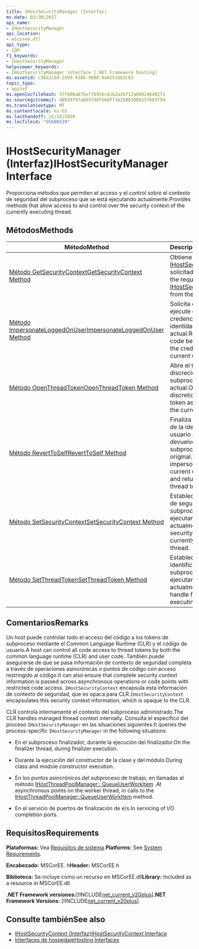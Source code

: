 ```yaml
---
title: IHostSecurityManager (Interfaz)
ms.date: 03/30/2017
api_name:
- IHostSecurityManager
api_location:
- mscoree.dll
api_type:
- COM
f1_keywords:
- IHostSecurityManager
helpviewer_keywords:
- IHostSecurityManager interface [.NET Framework hosting]
ms.assetid: c3be2cbd-2d93-438b-9888-9a0251b63c03
topic_type:
- apiref
ms.openlocfilehash: 37f606a67bef79936c81b2a36f12a00d24bd82f1
ms.sourcegitcommit: d8020797a6657d0fbbdff362b80300815f682f94
ms.translationtype: MT
ms.contentlocale: es-ES
ms.lasthandoff: 11/24/2020
ms.locfileid: "95680539"
---
```

# <a name="ihostsecuritymanager-interface"></a><span data-ttu-id="63522-102">IHostSecurityManager (Interfaz)</span><span class="sxs-lookup"><span data-stu-id="63522-102">IHostSecurityManager Interface</span></span>

<span data-ttu-id="63522-103">Proporciona métodos que permiten el acceso y el control sobre el contexto de seguridad del subproceso que se está ejecutando actualmente.</span><span class="sxs-lookup"><span data-stu-id="63522-103">Provides methods that allow access to and control over the security context of the currently executing thread.</span></span>  
  
## <a name="methods"></a><span data-ttu-id="63522-104">Métodos</span><span class="sxs-lookup"><span data-stu-id="63522-104">Methods</span></span>  
  
|<span data-ttu-id="63522-105">Método</span><span class="sxs-lookup"><span data-stu-id="63522-105">Method</span></span>|<span data-ttu-id="63522-106">Descripción</span><span class="sxs-lookup"><span data-stu-id="63522-106">Description</span></span>|  
|------------|-----------------|  
|[<span data-ttu-id="63522-107">Método GetSecurityContext</span><span class="sxs-lookup"><span data-stu-id="63522-107">GetSecurityContext Method</span></span>](ihostsecuritymanager-getsecuritycontext-method.md)|<span data-ttu-id="63522-108">Obtiene el [IHostSecurityContext](ihostsecuritycontext-interface.md) solicitado del host.</span><span class="sxs-lookup"><span data-stu-id="63522-108">Gets the requested [IHostSecurityContext](ihostsecuritycontext-interface.md) from the host.</span></span>|  
|[<span data-ttu-id="63522-109">Método ImpersonateLoggedOnUser</span><span class="sxs-lookup"><span data-stu-id="63522-109">ImpersonateLoggedOnUser Method</span></span>](ihostsecuritymanager-impersonateloggedonuser-method.md)|<span data-ttu-id="63522-110">Solicita que el código se ejecute con las credenciales de la identidad del usuario actual.</span><span class="sxs-lookup"><span data-stu-id="63522-110">Requests that code be executed using the credentials of the current user identity.</span></span>|  
|[<span data-ttu-id="63522-111">Método OpenThreadToken</span><span class="sxs-lookup"><span data-stu-id="63522-111">OpenThreadToken Method</span></span>](ihostsecuritymanager-openthreadtoken-method.md)|<span data-ttu-id="63522-112">Abre el token de acceso discrecional asociado al subproceso actual.</span><span class="sxs-lookup"><span data-stu-id="63522-112">Opens the discretionary access token associated with the current thread.</span></span>|  
|[<span data-ttu-id="63522-113">Método RevertToSelf</span><span class="sxs-lookup"><span data-stu-id="63522-113">RevertToSelf Method</span></span>](ihostsecuritymanager-reverttoself-method.md)|<span data-ttu-id="63522-114">Finaliza la suplantación de la identidad del usuario actual y devuelve el token del subproceso original.</span><span class="sxs-lookup"><span data-stu-id="63522-114">Terminates impersonation of the current user identity and returns the original thread token.</span></span>|  
|[<span data-ttu-id="63522-115">Método SetSecurityContext</span><span class="sxs-lookup"><span data-stu-id="63522-115">SetSecurityContext Method</span></span>](ihostsecuritymanager-setsecuritycontext-method.md)|<span data-ttu-id="63522-116">Establece el contexto de seguridad para el subproceso que se está ejecutando actualmente.</span><span class="sxs-lookup"><span data-stu-id="63522-116">Sets the security context for the currently executing thread.</span></span>|  
|[<span data-ttu-id="63522-117">Método SetThreadToken</span><span class="sxs-lookup"><span data-stu-id="63522-117">SetThreadToken Method</span></span>](ihostsecuritymanager-setthreadtoken-method.md)|<span data-ttu-id="63522-118">Establece un identificador para el subproceso que se está ejecutando actualmente.</span><span class="sxs-lookup"><span data-stu-id="63522-118">Sets a handle for the currently executing thread.</span></span>|  
  
## <a name="remarks"></a><span data-ttu-id="63522-119">Comentarios</span><span class="sxs-lookup"><span data-stu-id="63522-119">Remarks</span></span>  

 <span data-ttu-id="63522-120">Un host puede controlar todo el acceso del código a los tokens de subproceso mediante el Common Language Runtime (CLR) y el código de usuario.</span><span class="sxs-lookup"><span data-stu-id="63522-120">A host can control all code access to thread tokens by both the common language runtime (CLR) and user code.</span></span> <span data-ttu-id="63522-121">También puede asegurarse de que se pasa información de contexto de seguridad completa a través de operaciones asincrónicas o puntos de código con acceso restringido al código.</span><span class="sxs-lookup"><span data-stu-id="63522-121">It can also ensure that complete security context information is passed across asynchronous operations or code points with restricted code access.</span></span> <span data-ttu-id="63522-122">`IHostSecurityContext` encapsula esta información de contexto de seguridad, que es opaca para CLR.</span><span class="sxs-lookup"><span data-stu-id="63522-122">`IHostSecurityContext` encapsulates this security context information, which is opaque to the CLR.</span></span>  
  
 <span data-ttu-id="63522-123">CLR controla internamente el contexto del subproceso administrado.</span><span class="sxs-lookup"><span data-stu-id="63522-123">The CLR handles managed thread context internally.</span></span> <span data-ttu-id="63522-124">Consulta el específico del proceso `IHostSecurityManager` en las situaciones siguientes:</span><span class="sxs-lookup"><span data-stu-id="63522-124">It queries the process-specific `IHostSecurityManager` in the following situations:</span></span>  
  
- <span data-ttu-id="63522-125">En el subproceso finalizador, durante la ejecución del finalizador.</span><span class="sxs-lookup"><span data-stu-id="63522-125">On the finalizer thread, during finalizer execution.</span></span>  
  
- <span data-ttu-id="63522-126">Durante la ejecución del constructor de la clase y del módulo.</span><span class="sxs-lookup"><span data-stu-id="63522-126">During class and module constructor execution.</span></span>  
  
- <span data-ttu-id="63522-127">En los puntos asincrónicos del subproceso de trabajo, en llamadas al método [IHostThreadPoolManager:: QueueUserWorkItem](ihostthreadpoolmanager-queueuserworkitem-method.md) .</span><span class="sxs-lookup"><span data-stu-id="63522-127">At asynchronous points on the worker thread, in calls to the [IHostThreadPoolManager::QueueUserWorkItem](ihostthreadpoolmanager-queueuserworkitem-method.md) method.</span></span>  
  
- <span data-ttu-id="63522-128">En el servicio de puertos de finalización de e/s.</span><span class="sxs-lookup"><span data-stu-id="63522-128">In servicing of I/O completion ports.</span></span>  
  
## <a name="requirements"></a><span data-ttu-id="63522-129">Requisitos</span><span class="sxs-lookup"><span data-stu-id="63522-129">Requirements</span></span>  

 <span data-ttu-id="63522-130">**Plataformas:** Vea [Requisitos de sistema](../../get-started/system-requirements.md).</span><span class="sxs-lookup"><span data-stu-id="63522-130">**Platforms:** See [System Requirements](../../get-started/system-requirements.md).</span></span>  
  
 <span data-ttu-id="63522-131">**Encabezado:** MSCorEE. h</span><span class="sxs-lookup"><span data-stu-id="63522-131">**Header:** MSCorEE.h</span></span>  
  
 <span data-ttu-id="63522-132">**Biblioteca:** Se incluye como un recurso en MSCorEE.dll</span><span class="sxs-lookup"><span data-stu-id="63522-132">**Library:** Included as a resource in MSCorEE.dll</span></span>  
  
 <span data-ttu-id="63522-133">**.NET Framework versiones:**[!INCLUDE[net_current_v20plus](../../../../includes/net-current-v20plus-md.md)]</span><span class="sxs-lookup"><span data-stu-id="63522-133">**.NET Framework Versions:** [!INCLUDE[net_current_v20plus](../../../../includes/net-current-v20plus-md.md)]</span></span>  
  
## <a name="see-also"></a><span data-ttu-id="63522-134">Consulte también</span><span class="sxs-lookup"><span data-stu-id="63522-134">See also</span></span>

- [<span data-ttu-id="63522-135">IHostSecurityContext (Interfaz)</span><span class="sxs-lookup"><span data-stu-id="63522-135">IHostSecurityContext Interface</span></span>](ihostsecuritycontext-interface.md)
- [<span data-ttu-id="63522-136">Interfaces de hospedaje</span><span class="sxs-lookup"><span data-stu-id="63522-136">Hosting Interfaces</span></span>](hosting-interfaces.md)
